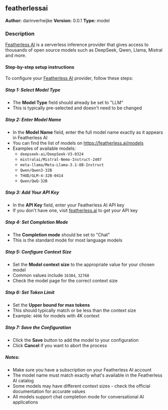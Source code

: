 ## featherlessai

**Author:** darinverheijke
**Version:** 0.0.1
**Type:** model

### Description

[Featherless AI](https://featherless.ai) is a serverless inference provider that gives access to thousands of open source models such as DeepSeek, Qwen, Llama, Mistral and more.

#### Step-by-step setup instructions

To configure your [Featherless AI](https://featherless.ai) provider, follow these steps:

##### Step 1: Select Model Type
- The **Model Type** field should already be set to "LLM"
- This is typically pre-selected and doesn't need to be changed

##### Step 2: Enter Model Name
- In the **Model Name** field, enter the full model name exactly as it appears in Featherless AI
- You can find the list of models on https://featherless.ai/models 
- Examples of available models:
  - `deepseek-ai/DeepSeek-V3-0324`
  - `mistralai/Mistral-Nemo-Instruct-2407`
  - `meta-llama/Meta-Llama-3.1-8B-Instruct`
  - `Qwen/Qwen3-32B`
  - `THUD/GLM-4-32B-0414`
  - `Qwen/QwQ-32B`

##### Step 3: Add Your API Key
- In the **API Key** field, enter your Featherless AI API key
- If you don't have one, visit [featherless.ai](https://featherless.ai) to get your API key

##### Step 4: Set Completion Mode
- The **Completion mode** should be set to "Chat"
- This is the standard mode for most language models

##### Step 5: Configure Context Size
- Set the **Model context size** to the appropriate value for your chosen model
- Common values include `16384`, `32768`
- Check the model page for the correct context size

##### Step 6: Set Token Limit
- Set the **Upper bound for max tokens**
- This should typically match or be less than the context size
- Example: `4096` for models with 4K context

##### Step 7: Save the Configuration
- Click the **Save** button to add the model to your configuration
- Click **Cancel** if you want to abort the process

##### Notes:
- Make sure you have a subscription on your Featherless AI account
- The model name must match exactly what's available in the Featherless AI catalog
- Some models may have different context sizes - check the official documentation for accurate values
- All models support chat completion mode for conversational AI applications


